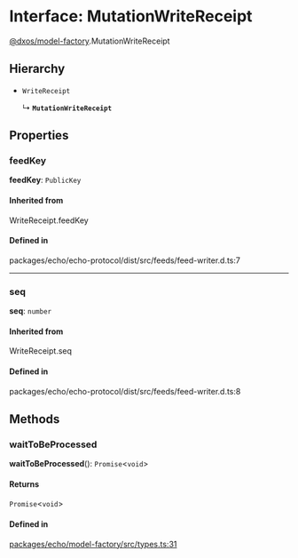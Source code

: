 # Interface: MutationWriteReceipt

[@dxos/model-factory](../modules/dxos_model_factory.md).MutationWriteReceipt

## Hierarchy

- `WriteReceipt`

  ↳ **`MutationWriteReceipt`**

## Properties

### feedKey

 **feedKey**: `PublicKey`

#### Inherited from

WriteReceipt.feedKey

#### Defined in

packages/echo/echo-protocol/dist/src/feeds/feed-writer.d.ts:7

___

### seq

 **seq**: `number`

#### Inherited from

WriteReceipt.seq

#### Defined in

packages/echo/echo-protocol/dist/src/feeds/feed-writer.d.ts:8

## Methods

### waitToBeProcessed

**waitToBeProcessed**(): `Promise`<`void`\>

#### Returns

`Promise`<`void`\>

#### Defined in

[packages/echo/model-factory/src/types.ts:31](https://github.com/dxos/dxos/blob/main/packages/echo/model-factory/src/types.ts#L31)
